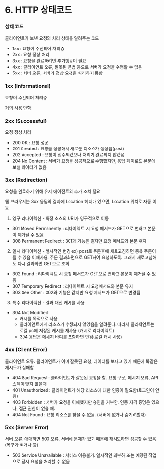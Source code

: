 # 6. HTTP 상태코드

### 상태코드

클라이언트가 보낸 요청의 처리 상태를 알려주는 코드

- 1xx : 요청이 수신되어 처리중
- 2xx : 요청 정상 처리
- 3xx : 요청을 완료하려면 추가행동이 필요
- 4xx : 클라이언트 오류, 잘못된 문법 등으로 서버가 요청을 수행할 수 없음
- 5xx : 서버 오류, 서버가 정상 요청을 처리하지 못함

### 1xx (Informational)

요청이 수신되어 처리중 

거의 사용 안함

### 2xx (Successful)

요청 정상 처리

- 200 OK : 요청 성공
- 201 Created : 요청을 성공해서 새로운 리소스가 생성됨(post)
- 202 Accepted : 요청이 접수되었으나 처리가 완료되지 않았음
- 204 No Content : 서버가 요청을 성공적으로 수행했지만, 응답 페이로드 본문에 보낼 데이터가 없음

### 3xx (Redirection)

요청을 완료하기 위해 유저 에이전트의 추가 조치 필요

웹 브라우저는 3xx 응답의 결과에 Location 헤더가 있으면, Location 위치로 자동 이동

1) 영구 리다이렉션 - 특정 소스의 URI가 영구적으로 이동

- 301 Moved Permanently : 리다이렉트 시 요청 메서드가 GET으로 변하고 본문이 제거될 수 있음
- 308 Permanent Redirect : 301과 기능은 같지만 요청 메서드와 본문 유지

2) 일시 리다이렉션 - 일시적인 변경 ex) post로 주문후에 새로고침하면 중복 주문이 될 수 있음 이때사용. 주문 결과화면으로 GET하여 요청하도록. 그래서 새로고침해도 다시 결과화면 GET으로 조회

- 302 Found : 리다이렉트 시 요청 메서드가 GET으로 변하고 본문이 제거될 수 있음
- 307 Temporary Redirect : 리다이렉트 시 요청메서드와 본문 유지
- 303 See Other : 302와 기능은 같지만 요청 메서드가 GET으로 변경됨

3) 특수 리다이렉션 - 결과 대신 캐시를 사용

- 304 Not Modified
    - 캐시를 목적으로 사용
    - 클라이언트에게 리소스가 수정되지 않았음을 알려준다. 따라서 클라이언트는 로컬 pc에 저장된 캐시를 재사용 (캐시로 리다이렉트)
    - 304 응답은 메세지 바디를 포함하면 안됨(로컬 캐시 사용)

### 4xx (Client Error)

클라이언트 오류. 클라이언트가 이미 잘못된 요청, 데이터를 보내고 있기 때문에 똑같은 재시도가 실패함

- 404 Bad Request : 클라이언트가 잘못된 요청을 함. 요청 구문, 메시지 오류, API 스펙이 맞지 않을때.
- 401 Unauthorized : 클라이언트가 해당 리소스에 대한 인증이 필요함(로그인이 안됨)
- 403 Forbidden : 서버가 요청을 이해했지만 승인을 거부함. 인증 자격 증명은 있으나, 접근 권한이 없을 때.
- 404 Not Found : 요청 리소스를 찾을 수 없음. (서버에 없거나 숨기려할때)

### 5xx (Server Error)

서버 오류. 애매하면 500 오류. 서버에 문제가 있기 때문에 재시도하면 성공할 수 있음(복구가 되거나 등)

- 503 Service Unavailable : 서비스 이용불가. 일시적인 과부하 또는 예정된 작업으로 잠시 요청을 처리할 수 없음
